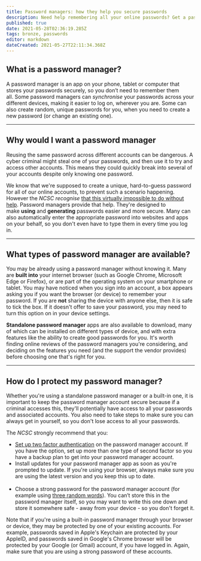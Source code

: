 ```yaml
---
title: Password managers: how they help you secure passwords
description: Need help remembering all your online passwords? Get a password manager.
published: true
date: 2021-05-28T02:36:19.285Z
tags: bronze, passwords
editor: markdown
dateCreated: 2021-05-27T22:11:34.368Z
---
```


## What is a password manager?

A password manager is an app on your phone, tablet or computer that stores your passwords securely, so you don’t need to remember them all. Some password managers can *synchronise* your passwords across your different devices, making it easier to log on, wherever you are. Some can also create random, unique passwords for you, when you need to create a new password (or change an existing one).

---

## Why would I want a password manager

Reusing the same password across different accounts can be dangerous. A cyber criminal might steal one of your passwords, and then use it to try and access other accounts. This means they could quickly break into several of your accounts despite only knowing one password.

We know that we're supposed to create a unique, hard-to-guess password for all of our online accounts, to prevent such a scenario happening. However the *NCSC recognise* [that this virtually impossible to do without help](https://www.ncsc.gov.uk/blog-post/three-random-words-or-thinkrandom-0). Password managers provide that help. They're designed to make **using** and **generating** passwords easier and more secure. Many can also automatically enter the appropriate password into websites and apps on your behalf, so you don't even have to type them in every time you log in.

---

## What types of password manager are available?

You may be already using a password manager without knowing it. Many are **built into** your internet browser (such as Google Chrome, Microsoft Edge or Firefox), or are part of the operating system on your smartphone or tablet. You may have noticed when you sign into an account, a box appears asking you if you want the browser (or device) to remember your password. If you are **not** sharing the device with anyone else, then it is safe to tick the box. If it doesn't offer to save your password, you may need to turn this option on in your device settings. 

**Standalone password manager** apps are also available to download, many of which can be installed on different types of device, and with extra features like the ability to create good passwords for you. It's worth finding online reviews of the password managers you're considering, and deciding on the features you need (and the support the vendor provides) before choosing one that's right for you. 

---

## How do I protect my password manager?

Whether you're using a standalone password manager or a built-in one, it is important to keep the password manager account secure because if a criminal accesses this, they'll potentially have access to all your passwords and associated accounts. You also need to take steps to make sure you can always get in yourself, so you don't lose access to all your passwords.

The *NCSC* strongly recommend that you:

-   [Set up two factor authentication](https://www.ncsc.gov.uk/guidance/setting-two-factor-authentication-2fa) on the password manager account. If you have the option, set up more than one type of second factor so you have a backup plan to get into your password manager account. 
-   Install updates for your password manager app as soon as you're prompted to update. If you're using your browser, always make sure you are using the latest version and you keep this up to date.  
     
-   Choose a strong password for the password manager account (for example using [three random words](https://www.ncsc.gov.uk/blog-post/three-random-words-or-thinkrandom-0)). You can’t store this in the password manager itself, so you may want to write this one down and store it somewhere safe - away from your device - so you don't forget it.

Note that if you're using a built-in password manager through your browser or device, they may be protected by one of your existing accounts. For example, passwords saved in Apple's Keychain are protected by your AppleID, and passwords saved in Google's Chrome browser will be protected by your Google (or Gmail) account, if you have logged in. Again, make sure that you are using a strong password of these accounts.